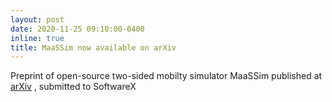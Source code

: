```yaml
---
layout: post
date: 2020-11-25 09:10:00-0400
inline: true
title: MaaSSim now available on arXiv
---
```


Preprint of open-source two-sided mobilty simulator MaaSSim published at [arXiv](https://arxiv.org/abs/2011.12827) , submitted to SoftwareX
